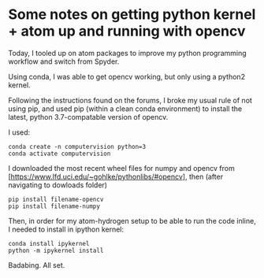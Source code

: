# Some notes on getting python kernel + atom up and running with opencv

Today, I tooled up on atom packages to improve my python programming workflow and switch from Spyder.

Using conda, I was able to get opencv working, but only using a python2 kernel.

Following the instructions found on the forums, I broke my usual rule of not using pip, and used pip (within a clean conda environment) to install the latest, python 3.7-compatable version of opencv.

I used:

~~~
conda create -n computervision python=3
conda activate computervision
~~~

I downloaded the most recent wheel files for numpy and opencv from [https://www.lfd.uci.edu/~gohlke/pythonlibs/#opencv], then (after navigating to dowloads folder)

~~~
pip install filename-opencv
pip install filename-numpy
~~~

Then, in order for my atom-hydrogen setup to be able to run the code inline, I needed to install in ipython kernel:

~~~
conda install ipykernel
python -m ipykernel install
~~~

Badabing. All set.
